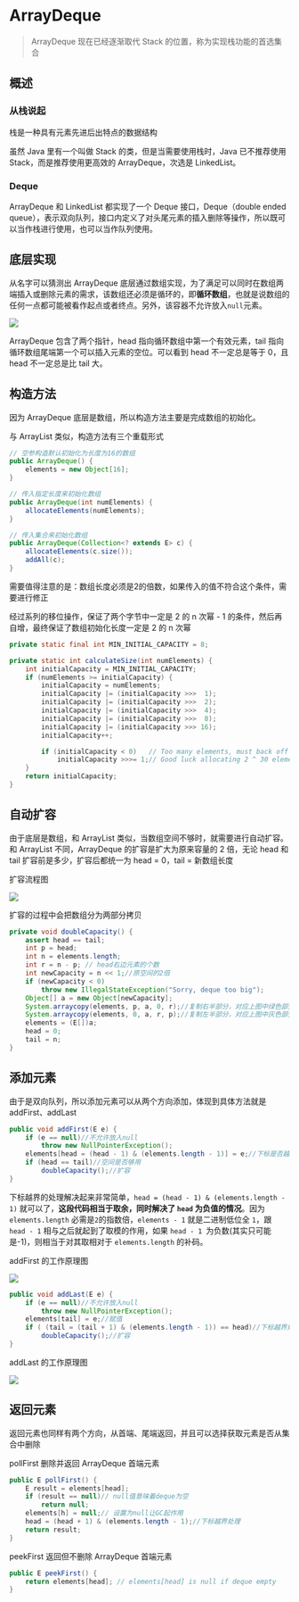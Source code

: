 # ArrayDeque

> ArrayDeque 现在已经逐渐取代 Stack 的位置，称为实现栈功能的首选集合



## 概述

### 从栈说起

栈是一种具有元素先进后出特点的数据结构

虽然 Java 里有一个叫做 Stack 的类，但是当需要使用栈时，Java 已不推荐使用 Stack，而是推荐使用更高效的 ArrayDeque，次选是 LinkedList。



### Deque

ArrayDeque 和 LinkedList 都实现了一个 Deque 接口，Deque（double ended queue），表示双向队列，接口内定义了对头尾元素的插入删除等操作，所以既可以当作栈进行使用，也可以当作队列使用。



## 底层实现

从名字可以猜测出 ArrayDeque 底层通过数组实现，为了满足可以同时在数组两端插入或删除元素的需求，该数组还必须是循环的，即**循环数组**，也就是说数组的任何一点都可能被看作起点或者终点。另外，该容器不允许放入`null`元素。

![](https://wingbun-notes-image.oss-cn-guangzhou.aliyuncs.com/images/20220314152101.png)

ArrayDeque 包含了两个指针，head 指向循环数组中第一个有效元素，tail 指向循环数组尾端第一个可以插入元素的空位。可以看到 head 不一定总是等于 0，且head 不一定总是比 tail 大。



## 构造方法

因为 ArrayDeque 底层是数组，所以构造方法主要是完成数组的初始化。

与 ArrayList 类似，构造方法有三个重载形式

```java
// 空参构造默认初始化为长度为16的数组
public ArrayDeque() {
    elements = new Object[16];
}

// 传入指定长度来初始化数组
public ArrayDeque(int numElements) {
    allocateElements(numElements);
}

// 传入集合来初始化数组
public ArrayDeque(Collection<? extends E> c) {
    allocateElements(c.size());
    addAll(c);
}
```



需要值得注意的是：数组长度必须是2的倍数，如果传入的值不符合这个条件，需要进行修正

经过系列的移位操作，保证了两个字节中一定是 2 的 n 次幂 - 1 的条件，然后再自增，最终保证了数组初始化长度一定是 2 的 n 次幂

```java
private static final int MIN_INITIAL_CAPACITY = 8;

private static int calculateSize(int numElements) {
    int initialCapacity = MIN_INITIAL_CAPACITY;
    if (numElements >= initialCapacity) {
        initialCapacity = numElements;
        initialCapacity |= (initialCapacity >>>  1);
        initialCapacity |= (initialCapacity >>>  2);
        initialCapacity |= (initialCapacity >>>  4);
        initialCapacity |= (initialCapacity >>>  8);
        initialCapacity |= (initialCapacity >>> 16);
        initialCapacity++;

        if (initialCapacity < 0)   // Too many elements, must back off
            initialCapacity >>>= 1;// Good luck allocating 2 ^ 30 elements
    }
    return initialCapacity;
}
```



## 自动扩容

由于底层是数组，和 ArrayList 类似，当数组空间不够时，就需要进行自动扩容。和 ArrayList 不同，ArrayDeque 的扩容是扩大为原来容量的 2 倍，无论 head 和 tail 扩容前是多少，扩容后都统一为 head = 0，tail = 新数组长度

扩容流程图

![](https://wingbun-notes-image.oss-cn-guangzhou.aliyuncs.com/images/20220314153332.png)



扩容的过程中会把数组分为两部分拷贝

```java
private void doubleCapacity() {
    assert head == tail;
    int p = head;
    int n = elements.length;
    int r = n - p; // head右边元素的个数
    int newCapacity = n << 1;//原空间的2倍
    if (newCapacity < 0)
        throw new IllegalStateException("Sorry, deque too big");
    Object[] a = new Object[newCapacity];
    System.arraycopy(elements, p, a, 0, r);//复制右半部分，对应上图中绿色部分
    System.arraycopy(elements, 0, a, r, p);//复制左半部分，对应上图中灰色部分
    elements = (E[])a;
    head = 0;
    tail = n;
}
```



## 添加元素

由于是双向队列，所以添加元素可以从两个方向添加，体现到具体方法就是 addFirst、addLast

```java
public void addFirst(E e) {
    if (e == null)//不允许放入null
        throw new NullPointerException();
    elements[head = (head - 1) & (elements.length - 1)] = e;//下标是否越界
    if (head == tail)//空间是否够用
        doubleCapacity();//扩容
}
```

下标越界的处理解决起来非常简单，`head = (head - 1) & (elements.length - 1)` 就可以了，**这段代码相当于取余，同时解决了 `head` 为负值的情况**。因为`elements.length` 必需是`2`的指数倍，`elements - 1` 就是二进制低位全 `1`，跟 `head - 1` 相与之后就起到了取模的作用，如果 `head - 1 `为负数(其实只可能是-1)，则相当于对其取相对于 `elements.length` 的补码。

addFirst 的工作原理图

![](https://wingbun-notes-image.oss-cn-guangzhou.aliyuncs.com/images/20220314165914.png)



```java
public void addLast(E e) {
    if (e == null)//不允许放入null
        throw new NullPointerException();
    elements[tail] = e;//赋值
    if ( (tail = (tail + 1) & (elements.length - 1)) == head)//下标越界处理
        doubleCapacity();//扩容
}
```

addLast 的工作原理图

![](https://wingbun-notes-image.oss-cn-guangzhou.aliyuncs.com/images/20220314170008.png)



## 返回元素

返回元素也同样有两个方向，从首端、尾端返回，并且可以选择获取元素是否从集合中删除

pollFirst 删除并返回 ArrayDeque 首端元素

```java
public E pollFirst() {
    E result = elements[head];
    if (result == null)// null值意味着deque为空
        return null;
    elements[h] = null;// 设置为null让GC起作用
    head = (head + 1) & (elements.length - 1);//下标越界处理
    return result;
}
```

peekFirst 返回但不删除 ArrayDeque 首端元素

```java
public E peekFirst() {
    return elements[head]; // elements[head] is null if deque empty
}
```



